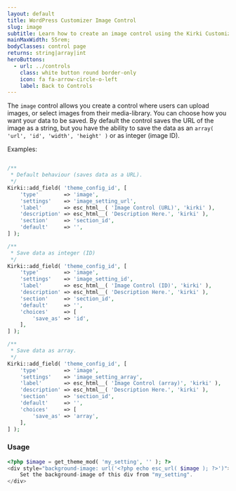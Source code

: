 ```yaml
---
layout: default
title: WordPress Customizer Image Control
slug: image
subtitle: Learn how to create an image control using the Kirki Customizer Framework.
mainMaxWidth: 55rem;
bodyClasses: control page
returns: string|array|int
heroButtons:
  - url: ../controls
    class: white button round border-only
    icon: fa fa-arrow-circle-o-left
    label: Back to Controls
---
```


The `image` control allows you create a control where users can upload images, or select images from their media-library.
You can choose how you want your data to be saved. By default the control saves the URL of the image as a string, but you have the ability to save the data as an `array( 'url', 'id', 'width', 'height' )` or as integer (image ID).

Examples:

```php

/**
 * Default behaviour (saves data as a URL).
 */
Kirki::add_field( 'theme_config_id', [
	'type'        => 'image',
	'settings'    => 'image_setting_url',
	'label'       => esc_html__( 'Image Control (URL)', 'kirki' ),
	'description' => esc_html__( 'Description Here.', 'kirki' ),
	'section'     => 'section_id',
	'default'     => '',
] );

/**
 * Save data as integer (ID)
 */
Kirki::add_field( 'theme_config_id', [
	'type'        => 'image',
	'settings'    => 'image_setting_id',
	'label'       => esc_html__( 'Image Control (ID)', 'kirki' ),
	'description' => esc_html__( 'Description Here.', 'kirki' ),
	'section'     => 'section_id',
	'default'     => '',
	'choices'     => [
		'save_as' => 'id',
	],
] );

/**
 * Save data as array.
 */
Kirki::add_field( 'theme_config_id', [
	'type'        => 'image',
	'settings'    => 'image_setting_array',
	'label'       => esc_html__( 'Image Control (array)', 'kirki' ),
	'description' => esc_html__( 'Description Here.', 'kirki' ),
	'section'     => 'section_id',
	'default'     => '',
	'choices'     => [
		'save_as' => 'array',
	],
] );
```

### Usage

```php
<?php $image = get_theme_mod( 'my_setting', '' ); ?>
<div style="background-image: url('<?php echo esc_url( $image ); ?>')">
	Set the background-image of this div from "my_setting".
</div>
```
